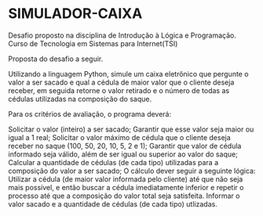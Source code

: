 # SIMULADOR-CAIXA
 Desafio proposto na disciplina de Introdução à Lógica e Programação.
 Curso de Tecnologia em Sistemas para Internet(TSI)

Proposta do desafio a seguir.

Utilizando a linguagem Python, simule um caixa eletrônico que pergunte o valor a ser sacado e qual a cédula de maior valor que o cliente deseja receber, em seguida retorne o valor retirado e o número de todas as cédulas utilizadas na composição do saque. 

Para os critérios de avaliação, o programa deverá:

Solicitar o valor (inteiro) a ser sacado;
Garantir que esse valor seja maior ou igual a 1 real;
Solicitar o valor máximo de cédula que o cliente deseja receber no saque (100, 50, 20, 10, 5, 2 e 1);
Garantir que valor de cédula informado seja válido, além de ser igual ou superior ao valor do saque;
Calcular a quantidade de cédulas (de cada tipo) utilizadas para a composição do valor a ser sacado;
O cálculo dever seguir a seguinte lógica: Utilizar a cédula (de maior valor informada pelo cliente) até que não seja mais possível, e então buscar a cédula imediatamente inferior e repetir o processo até que a composição do valor total seja satisfeita.
Informar o valor sacado e a quantidade de cédulas (de cada tipo) utlizadas.